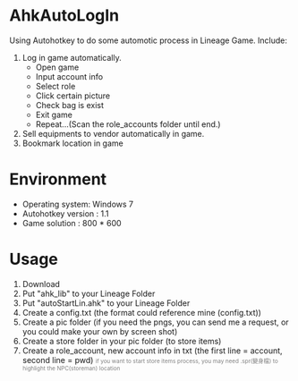 # AhkAutoLogIn
Using Autohotkey to do some automotic process in Lineage Game. 
Include: 
1. Log in game automatically. 
   - Open game 
   - Input account info
   - Select role
   - Click certain picture
   - Check bag is exist
   - Exit game 
   - Repeat...(Scan the role_accounts folder until end.)
2. Sell equipments to vendor automatically in game.
3. Bookmark location in game



# Environment 
- Operating system: Windows 7
- Autohotkey version : 1.1
- Game solution : 800 * 600


# Usage 
1. Download
2. Put "ahk_lib" to your Lineage Folder
3. Put "autoStartLin.ahk" to your Lineage Folder
4. Create a config.txt (the format could reference mine (config.txt))
5. Create a pic folder (if you need the pngs, you can send me a request, or you could make your own by screen shot)
6. Create a store folder in your pic folder (to store items)
7. Create a role_account, new account info in txt (the first line = account, second line = pwd)
<span style="font-size: 10px; color: gray">if you want to start store items process, you may need .spr(變身檔) to highlight the NPC(storeman) location </span>